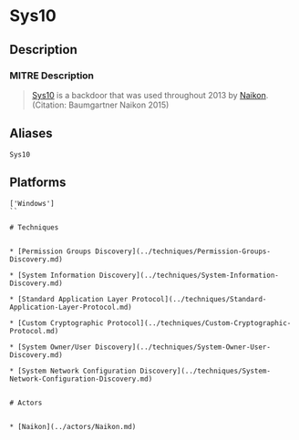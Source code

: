 
# Sys10

## Description

### MITRE Description

> [Sys10](https://attack.mitre.org/software/S0060) is a backdoor that was used throughout 2013 by [Naikon](https://attack.mitre.org/groups/G0019). (Citation: Baumgartner Naikon 2015)

## Aliases

```
Sys10
```

## Platforms

```
['Windows']
``

# Techniques


* [Permission Groups Discovery](../techniques/Permission-Groups-Discovery.md)

* [System Information Discovery](../techniques/System-Information-Discovery.md)
    
* [Standard Application Layer Protocol](../techniques/Standard-Application-Layer-Protocol.md)
    
* [Custom Cryptographic Protocol](../techniques/Custom-Cryptographic-Protocol.md)
    
* [System Owner/User Discovery](../techniques/System-Owner-User-Discovery.md)
    
* [System Network Configuration Discovery](../techniques/System-Network-Configuration-Discovery.md)
    

# Actors


* [Naikon](../actors/Naikon.md)

